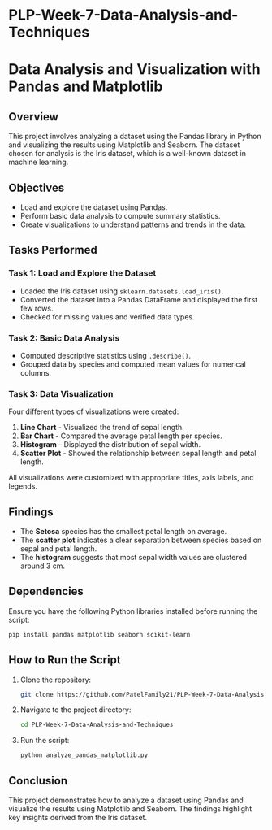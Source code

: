 # PLP-Week-7-Data-Analysis-and-Techniques

# Data Analysis and Visualization with Pandas and Matplotlib

## Overview
This project involves analyzing a dataset using the Pandas library in Python and visualizing the results using Matplotlib and Seaborn. The dataset chosen for analysis is the Iris dataset, which is a well-known dataset in machine learning.

## Objectives
- Load and explore the dataset using Pandas.
- Perform basic data analysis to compute summary statistics.
- Create visualizations to understand patterns and trends in the data.

## Tasks Performed

### Task 1: Load and Explore the Dataset
- Loaded the Iris dataset using `sklearn.datasets.load_iris()`.
- Converted the dataset into a Pandas DataFrame and displayed the first few rows.
- Checked for missing values and verified data types.

### Task 2: Basic Data Analysis
- Computed descriptive statistics using `.describe()`.
- Grouped data by species and computed mean values for numerical columns.

### Task 3: Data Visualization
Four different types of visualizations were created:

1. **Line Chart** - Visualized the trend of sepal length.
2. **Bar Chart** - Compared the average petal length per species.
3. **Histogram** - Displayed the distribution of sepal width.
4. **Scatter Plot** - Showed the relationship between sepal length and petal length.

All visualizations were customized with appropriate titles, axis labels, and legends.

## Findings
- The **Setosa** species has the smallest petal length on average.
- The **scatter plot** indicates a clear separation between species based on sepal and petal length.
- The **histogram** suggests that most sepal width values are clustered around 3 cm.

## Dependencies
Ensure you have the following Python libraries installed before running the script:

```bash
pip install pandas matplotlib seaborn scikit-learn
```

## How to Run the Script
1. Clone the repository:
   ```bash
   git clone https://github.com/PatelFamily21/PLP-Week-7-Data-Analysis-and-Techniques.git
   ```
2. Navigate to the project directory:
   ```bash
   cd PLP-Week-7-Data-Analysis-and-Techniques
   ```
3. Run the script:
   ```bash
   python analyze_pandas_matplotlib.py
   ```

## Conclusion
This project demonstrates how to analyze a dataset using Pandas and visualize the results using Matplotlib and Seaborn. The findings highlight key insights derived from the Iris dataset.
